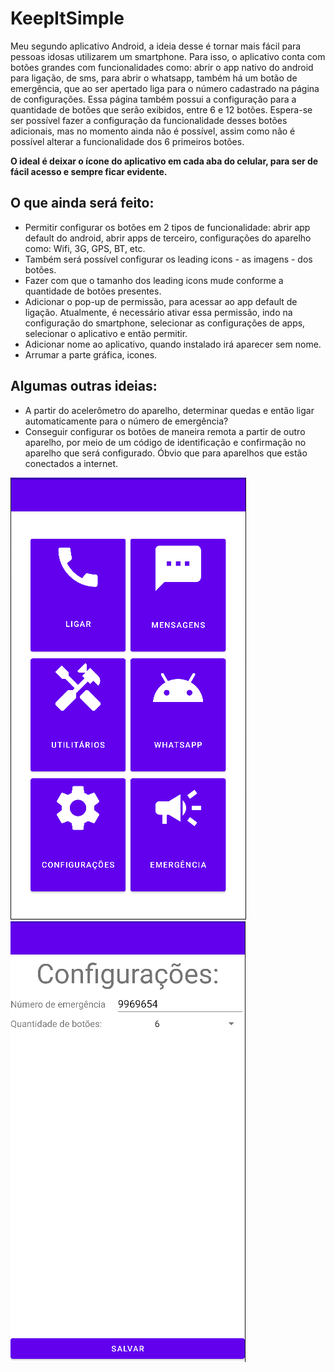 # KeepItSimple
 Meu segundo aplicativo Android, a ideia desse é tornar mais fácil para pessoas idosas utilizarem um smartphone.
Para isso, o aplicativo conta com botões grandes com funcionalidades como: abrir o app nativo do android para ligação, de sms, para abrir o whatsapp, também há um botão de emergência, que ao ser apertado liga para o número cadastrado na página de configurações.
Essa página também possui a configuração para a quantidade de botões que serão exibidos, entre 6 e 12 botões. Espera-se ser possível fazer a configuração da funcionalidade desses botões adicionais, mas no momento ainda não é possível, assim como não é possível alterar a funcionalidade dos 6 primeiros botões.

<strong>O ideal é deixar o ícone do aplicativo em cada aba do celular, para ser de fácil acesso e sempre ficar evidente.</strong>

<h2> O que ainda será feito: </h2>
<ul>
    <li>Permitir configurar os botões em 2 tipos de funcionalidade: abrir app default do android, abrir apps de terceiro, configurações do aparelho como: Wifi, 3G, GPS, BT, etc.</li>
    <li>Também será possível configurar os leading icons - as imagens - dos botões.</li>
    <li>Fazer com que o tamanho dos leading icons mude conforme a quantidade de botões presentes.</li>
    <li>Adicionar o pop-up de permissão, para acessar ao app default de ligação. Atualmente, é necessário ativar essa permissão, indo na configuração do smartphone, selecionar as configurações de apps, selecionar o aplicativo e então permitir.</li>
    <li>Adicionar nome ao aplicativo, quando instalado irá aparecer sem nome.</li>
    <li>Arrumar a parte gráfica, icones.</li>
</ul>


<h2> Algumas outras ideias: </h2>
<ul>
     <li>A partir do acelerômetro do aparelho, determinar quedas e então ligar automaticamente para o número de emergência?</li>
     <li>Conseguir configurar os botões de maneira remota a partir de outro aparelho, por meio de um código de identificação e confirmação no aparelho que será configurado. Óbvio que para aparelhos que estão conectados a internet.</li>
</ul>


<span>
<img src= "https://github.com/pedropst/KeepItSimple/blob/main/home_print.png?raw=true"><img src="https://github.com/pedropst/KeepItSimple/blob/main/settings_print.png?raw=true">
</span>
